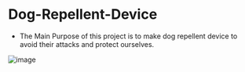 # Dog-Repellent-Device
* The Main Purpose of this project is to make dog repellent device to avoid their attacks and protect ourselves.

![image](https://github.com/Mahi4052/Dog-Repellent-Device/assets/95848665/146fd5a0-51eb-4f1c-83f6-397c3ddae9a3)
